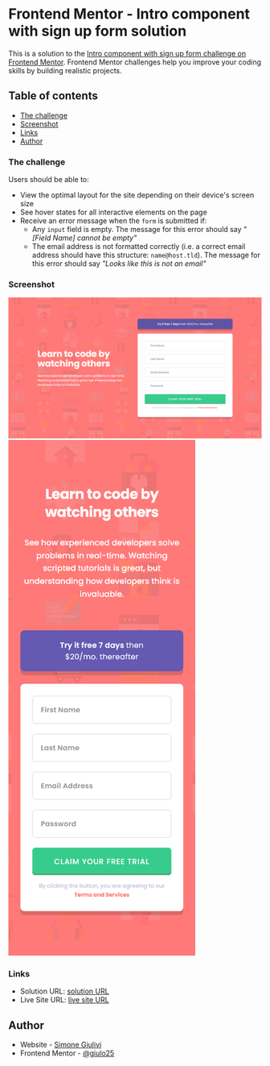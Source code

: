 # Frontend Mentor - Intro component with sign up form solution

This is a solution to the [Intro component with sign up form challenge on Frontend Mentor](https://www.frontendmentor.io/challenges/intro-component-with-signup-form-5cf91bd49edda32581d28fd1). Frontend Mentor challenges help you improve your coding skills by building realistic projects.

## Table of contents

- [The challenge](#the-challenge)
- [Screenshot](#screenshot)
- [Links](#links)
- [Author](#author)

### The challenge

Users should be able to:

- View the optimal layout for the site depending on their device's screen size
- See hover states for all interactive elements on the page
- Receive an error message when the `form` is submitted if:
  - Any `input` field is empty. The message for this error should say _"[Field Name] cannot be empty"_
  - The email address is not formatted correctly (i.e. a correct email address should have this structure: `name@host.tld`). The message for this error should say _"Looks like this is not an email"_

### Screenshot

![](./desktop-screenshot.png)
![](./mobile-screenshot.png)

### Links

- Solution URL: [solution URL](https://github.com/Giulo25/Intro-component-with-sign-up-form)
- Live Site URL: [live site URL](https://giulo25.github.io/Intro-component-with-sign-up-form/)

## Author

- Website - [Simone Giulivi](https://www.simonegiulivi.com)
- Frontend Mentor - [@giulo25](https://www.frontendmentor.io/profile/giulo25)
